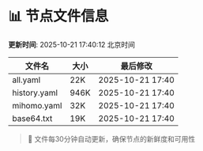 # 📊 节点文件信息

**更新时间**: 2025-10-21 17:40:12 北京时间

| 文件名 | 大小 | 最后修改 |
|--------|------|----------|
| all.yaml | 22K | 2025-10-21 17:40 |
| history.yaml | 946K | 2025-10-21 17:40 |
| mihomo.yaml | 32K | 2025-10-21 17:40 |
| base64.txt | 19K | 2025-10-21 17:40 |

> 🔄 文件每30分钟自动更新，确保节点的新鲜度和可用性
